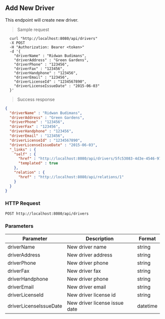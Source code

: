 ## Add New Driver
This endpoint will create new driver.

> Sample request

```shell
  curl "http://localhost:8080/api/drivers"
  -X POST
  -H "Authorization: Bearer <token>"
  -d '{
    "driverName" : "Ridwan Budimans",
    "driverAddress" : "Green Gardens",
    "driverPhone" : "123456",
    "driverFax" : "123456",
    "driverHandphone" : "123456",
    "driverEmail" : "123456",
    "driverLicenseId" : "1234567890",
    "driverLicenseIssueDate" : "2015-06-03"
  }'
```

> Success response

```json
{
  "driverName" : "Ridwan Budimans",
  "driverAddress" : "Green Gardens",
  "driverPhone" : "123456",
  "driverFax" : "123456",
  "driverHandphone" : "123456",
  "driverEmail" : "123456",
  "driverLicenseId" : "1234567890",
  "driverLicenseIssueDate" : "2015-06-03",
  "_links" : {
    "self" : {
      "href" : "http://localhost:8080/api/drivers/5fc53083-4d3e-4546-97b8-b2cfd23612cc{?projection}",
      "templated" : true
    },
    "relation" : {
      "href" : "http://localhost:8080/api/relations/1"
    }
  }
}
```

### HTTP Request

`POST http://localhost:8080/api/drivers`

###  Parameters

Parameter | Description | Format
--------- | ----------- | ---------
driverName | New driver name | string
driverAddress | New driver address | string
driverPhone | New driver phone | string
driverFax | New driver fax | string
driverHandphone | New driver phone | string
driverEmail | New driver email | string
driverLicenseId | New driver license id | string
driverLicenseIssueDate | New driver license issue date | datetime

